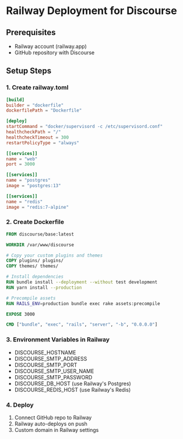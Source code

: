 # Railway Deployment for Discourse

## Prerequisites
- Railway account (railway.app)
- GitHub repository with Discourse

## Setup Steps

### 1. Create railway.toml
```toml
[build]
builder = "dockerfile"
dockerfilePath = "Dockerfile"

[deploy]
startCommand = "docker/supervisord -c /etc/supervisord.conf"
healthcheckPath = "/"
healthcheckTimeout = 300
restartPolicyType = "always"

[[services]]
name = "web"
port = 3000

[[services]]
name = "postgres"
image = "postgres:13"

[[services]]
name = "redis"
image = "redis:7-alpine"
```

### 2. Create Dockerfile
```dockerfile
FROM discourse/base:latest

WORKDIR /var/www/discourse

# Copy your custom plugins and themes
COPY plugins/ plugins/
COPY themes/ themes/

# Install dependencies
RUN bundle install --deployment --without test development
RUN yarn install --production

# Precompile assets
RUN RAILS_ENV=production bundle exec rake assets:precompile

EXPOSE 3000

CMD ["bundle", "exec", "rails", "server", "-b", "0.0.0.0"]
```

### 3. Environment Variables in Railway
- DISCOURSE_HOSTNAME
- DISCOURSE_SMTP_ADDRESS
- DISCOURSE_SMTP_PORT
- DISCOURSE_SMTP_USER_NAME
- DISCOURSE_SMTP_PASSWORD
- DISCOURSE_DB_HOST (use Railway's Postgres)
- DISCOURSE_REDIS_HOST (use Railway's Redis)

### 4. Deploy
1. Connect GitHub repo to Railway
2. Railway auto-deploys on push
3. Custom domain in Railway settings
```